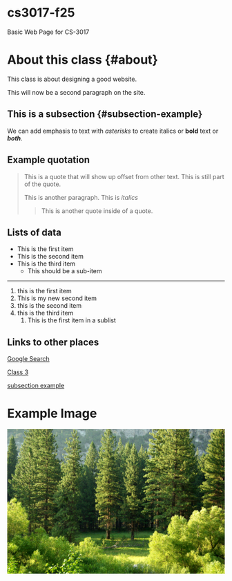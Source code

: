 # cs3017-f25
Basic Web Page for CS-3017

# About this class {#about}
This class is about designing a good website.

This will now be a second paragraph on the site.

## This is a subsection {#subsection-example}
We can add emphasis to text with *asterisks* to create italics or **bold** text or ***both***.

## Example quotation
> This is a quote that will show up offset from other text.
> This is still part of the quote.
>
> This is another paragraph. This is *italics*
>
>> This is another quote inside of a quote.

## Lists of data

+ This is the first item
+ This is the second item
+ This is the third item
    + This should be a sub-item 

--------------------------------------------

1. this is the first item
1. This is my new second item
1. this is the second item
1. this is the third item
    1. This is the first item in a sublist 

## Links to other places
[Google Search](https://google.com)

[Class 3](class3)

[subsection example](#subsection-example)

# Example Image
![Many trees in a forest](trees.jpg)





